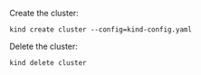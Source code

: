 Create the cluster:
```
kind create cluster --config=kind-config.yaml
```

Delete the cluster:
```
kind delete cluster
```
